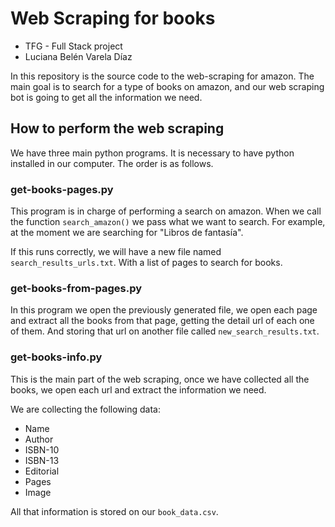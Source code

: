 # Web Scraping for books

* TFG - Full Stack project
* Luciana Belén Varela Díaz

In this repository is the source code to the web-scraping for amazon. The main goal is to search for a type of books on amazon, and our web scraping bot is going to get all the information we need.

## How to perform the web scraping

We have three main python programs. It is necessary to have python installed in our computer. The order is as follows.

### get-books-pages.py

This program is in charge of performing a search on amazon. When we call the function `search_amazon()` we pass what we want to search. For example, at the moment we are searching for "Libros de fantasía".

If this runs correctly, we will have a new file named `search_results_urls.txt`. With a list of pages to search for books.

### get-books-from-pages.py

In this program we open the previously generated file, we open each page and extract all the books from that page, getting the detail url of each one of them. And storing that url on another file called `new_search_results.txt`.

### get-books-info.py

This is the main part of the web scraping, once we have collected all the books, we open each url and extract the information we need. 

We are collecting the following data:

* Name
* Author 
* ISBN-10
* ISBN-13
* Editorial
* Pages
* Image

All that information is stored on our `book_data.csv`.
